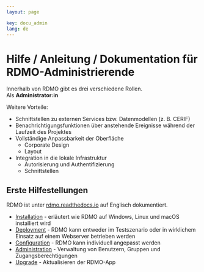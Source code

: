 ```yaml
---
layout: page

key: docu_admin
lang: de
---
```


# Hilfe / Anleitung / Dokumentation für RDMO-Administrierende

Innerhalb von RDMO gibt es drei verschiedene Rollen.<br/>
Als <b>Administrator:in</b>

Weitere Vorteile:

* Schnittstellen zu externen Services bzw. Datenmodellen (z. B. CERIF)
* Benachrichtigungsfunktionen über anstehende Ereignisse während der Laufzeit des Projektes
* Vollständige Anpassbarkeit der Oberfläche
    * Corporate Design
    * Layout
* Integration in die lokale Infrastruktur
    * Autorisierung und Authentifizierung
    * Schnittstellen


## Erste Hilfestellungen

RDMO ist unter [rdmo.readthedocs.io](http://rdmo.readthedocs.io/en/latest) auf Englisch dokumentiert. 

* [Installation](http://rdmo.readthedocs.io/en/latest/installation/index.html) - erläutert wie RDMO auf Windows, Linux und macOS installiert wird
* [Deployment](http://rdmo.readthedocs.io/en/latest/deployment/index.html) - RDMO kann entweder im Testszenario oder in wirklichem Einsatz auf einem Webserver betrieben werden
* [Configuration](http://rdmo.readthedocs.io/en/latest/configuration/index.html) - RDMO kann individuell angepasst werden
* [Administration](http://rdmo.readthedocs.io/en/latest/administration/index.html) - Verwaltung von Benutzern, Gruppen und Zugangsberechtigungen
* [Upgrade](http://rdmo.readthedocs.io/en/latest/upgrade/index.html) - Aktualisieren der RDMO-App


